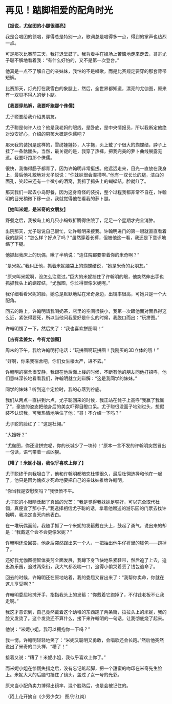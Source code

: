 # 再见！踮脚相爱的配角时光

**【据说，尤伽图的小腿很漂亮】**

我是合唱团的领唱，穿得总是特别一点，歌词总是唱得多一点，得到的掌声也热烈一点。 

可是那次比赛前三天，我打退堂鼓了。我背着手在操场上苦恼地走来走去，哥哥尤子聪不解地看着我：“有什么好怕的，又不是第一次登台。” 

他真是一点不了解自己的亲妹妹，我怕的不是唱歌，而是比赛规定要穿的那套背带短裤。 

比赛那天，灯光打在我雪白的象腿上，然后，全世界都知道，漂亮的尤伽图，原来有一双见不得人的萝卜腿。 

**【我要穿热裤，我要吓跑那个侏儒】**

尤子聪要给我介绍男朋友。 

尤子聪是何许人也？他是我老妈的眼线，是卧底，是中央情报员，所以我断定他绝对没安好心，介绍的男孩大概是侏儒吧？ 

那天我的装扮是这样的，雪纺娃娃衫，人字拖，头上戴了个很大的蝴蝶结，脖子上挂了一条骷髅头，当然，最关键的是，我穿了热裤，把我完美的萝卜曲线展露无遗。我要吓跑那个侏儒。 

很快，我悔得肠子都青了，因为许翰明非常挺拔。他远远走来，目光一直放在我身上，最后他礼貌地对尤子聪说：“你妹妹很会混搭啊。”他有一双长长的腿，洁白的面孔，笑起来还有一个微小的酒窝，我抓了抓头上的蝴蝶结，脸就红了。 

那天我们一起去小岛野餐，因为这身奇怪的装扮，整个过程我都非常不自在，许翰明的目光稍微下移一点，我就觉得他在看我的萝卜腿。 

**【她叫米妮，是米奇的女朋友】**

野餐之后，我被岛上的几只小蚂蚁折腾得住院了，足足一个星期才完全消肿。 

出院那天，尤子聪说自己很忙，让许翰明来接我。许翰明进门的第一眼就直直看着我的腿问：“怎么样？好点了吗？”虽然穿着长裤，但被他这一看，我还是下意识地缩了下腿。 

他抓起我床上的玩偶，瞅了半晌说：“连住院都要带着你的米奇啊？” 

“是米妮。”我纠正他，抓着米妮脑袋上的蝴蝶结说，“她是米奇的女朋友。” 

“原来叫米妮啊，没怎么注意过。”巨大的米妮挡住了许翰明的眼，他突然伸出手也抓抓我头上的蝴蝶结，“尤伽图，你长得很像米妮呢。” 

我仔细看看米妮的脸，她总是默默地站在米奇身边，出镜率很高，可她只是一个大配角。 

回去的路上，许翰明请我喝奶茶，店里的空间很狭小，我第一次跟他面对面靠得这么近，紧张得要死，所以当他问我爱好是什么的时候，我脱口而出：“玩拼图。” 

许翰明愣了一下，然后笑了：“我也喜欢拼图啊！” 

**【古有孟姜女，今有尤伽图】**

周末的下午，我给许翰明打电话：“玩拼图啊玩拼图！我刚买的3D立体的哦！” 

“好啊，你来我宿舍吧，你们女生楼太严，进不去。” 

许翰明的宿舍很安静，我跟在他后面上楼的时候，不断有他的朋友同他打招呼，他们意味深长地看看我们，许翰明就立刻辩解：“这是我同学的妹妹。” 

同学的妹妹？听到这个定位时，我的心落到谷底。 

我们从两点一直拼到六点，尤子聪回来的时候，我正站在凳子上高呼“我赢了我赢了”，豪放的姿态把他身后的美女吓得目瞪口呆。尤子聪很没面子地别过头，想假装不认识我，可我热情地唤住了他：“哥！不介绍一下吗？” 

尤子聪的脸红了：“这是杜翎。” 

“大嫂呀？” 

“尤伽图，你还没拼完呢，你的长城少了一块砖！”原本一言不发的许翰明突然冒出一句话，语气带着一点凶狠。 

**【糟了！米妮小姐，我似乎喜欢上你了】**

尤子聪终于向我坦白了，他和许翰明都暗恋杜翎很久，最后杜翎选择和他在一起了，他只是因为愧疚才死命地要把自己的亲妹妹推给许翰明。 

“你当我是安慰奖吗？”我愤愤不平。 

尤子聪的小眼睛泛起了真诚的光芒：“我是觉得我妹妹足够好，可以完全取代杜翎，真便宜了那小子。”我选择相信尤子聪的话，拿着他赠送的游乐园的门票去找许翰明，我决定当天向他表白。 

在一堆玩偶面前，我随手抓了一个米妮的发箍戴在头上，鼓起了勇气，说出来的却是：“我戴这个会不会更像米妮？” 

许翰明还没回答，他身后突然蹿出来一个人，一把抽出他牛仔裤里的钱包——跑掉了。 

还好我尤伽图德智体美劳全面发展，我蹲下身飞快地系紧鞋带，然后追了上去，追出游乐园，追过两条街，我大气都没喘一口，追得小偷哭着丢了钱包逃命了。 

回去的时候，许翰明还在原地站着，我的委屈又冒出来了：“我帮你卖命，你就在这儿享受啊？” 

许翰明委屈地摊开手，指指我头上的发箍：“你戴着它跑掉了，不付钱老板不让我走啊。” 

我这才意识到，自己竟然戴着这个幼稚的东西跑了两条街，拉拉头上的米妮，我的脸又发烫了。这个发烫还不算什么，接下来许翰明的一句话，让我彻底烧了起来。 

他说：“米妮小姐，我可以拥抱你一下吗？” 

我一愣。许翰明轻轻地笑了：“米妮又聪明又勇敢，会唱歌还会长跑。”然后他突然说出了米奇的口头禅，“糟了！” 

接着又说：“糟了！米妮小姐，我似乎喜欢上你了。” 

而米妮小姐在惊慌失措之后，没有忘记踮起脚，把一个甜蜜的吻印在米奇先生脸上。米妮大大的后脑勺挡住了镜头，盖过了女一号的光彩。 

原来当小配角卖力博得出镜率，混个脸熟后，也是会被记住的。 

（陌上花开摘自《少男少女》 图/孙红岗）